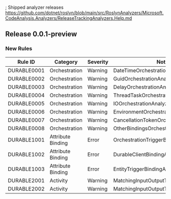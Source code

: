 ﻿; Shipped analyzer releases
https://github.com/dotnet/roslyn/blob/main/src/RoslynAnalyzers/Microsoft.CodeAnalysis.Analyzers/ReleaseTrackingAnalyzers.Help.md

## Release 0.0.1-preview

### New Rules

Rule ID | Category | Severity | Notes
--------|----------|----------|-------
DURABLE0001 | Orchestration | Warning | DateTimeOrchestrationAnalyzer
DURABLE0002 | Orchestration | Warning | GuidOrchestrationAnalyzer
DURABLE0003 | Orchestration | Warning | DelayOrchestrationAnalyzer
DURABLE0004 | Orchestration | Warning | ThreadTaskOrchestrationAnalyzer
DURABLE0005 | Orchestration | Warning | IOOrchestrationAnalyzer
DURABLE0006 | Orchestration | Warning | EnvironmentOrchestrationAnalyzer
DURABLE0007 | Orchestration | Warning | CancellationTokenOrchestrationAnalyzer
DURABLE0008 | Orchestration | Warning | OtherBindingsOrchestrationAnalyzer
DURABLE1001 | Attribute Binding | Error | OrchestrationTriggerBindingAnalyzer
DURABLE1002 | Attribute Binding | Error | DurableClientBindingAnalyzer
DURABLE1003 | Attribute Binding | Error | EntityTriggerBindingAnalyzer
DURABLE2001 | Activity | Warning | MatchingInputOutputTypeActivityAnalyzer
DURABLE2002 | Activity | Warning | MatchingInputOutputTypeActivityAnalyzer